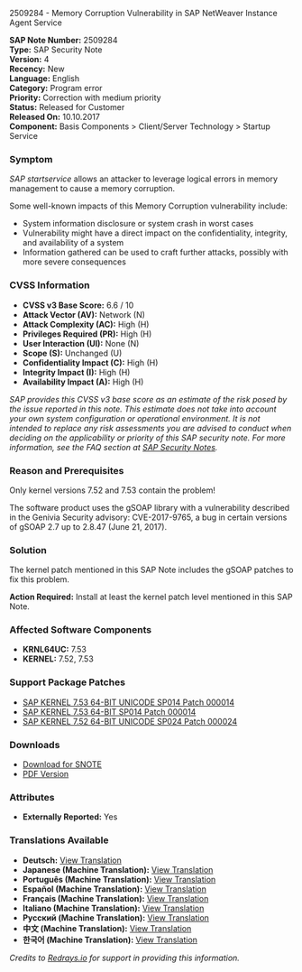 2509284 - Memory Corruption Vulnerability in SAP NetWeaver Instance Agent Service

**SAP Note Number:** 2509284  
**Type:** SAP Security Note  
**Version:** 4  
**Recency:** New  
**Language:** English  
**Category:** Program error  
**Priority:** Correction with medium priority  
**Status:** Released for Customer  
**Released On:** 10.10.2017  
**Component:** Basis Components > Client/Server Technology > Startup Service

### Symptom
*SAP startservice* allows an attacker to leverage logical errors in memory management to cause a memory corruption.

Some well-known impacts of this Memory Corruption vulnerability include:
- System information disclosure or system crash in worst cases
- Vulnerability might have a direct impact on the confidentiality, integrity, and availability of a system
- Information gathered can be used to craft further attacks, possibly with more severe consequences

### CVSS Information
- **CVSS v3 Base Score:** 6.6 / 10
- **Attack Vector (AV):** Network (N)
- **Attack Complexity (AC):** High (H)
- **Privileges Required (PR):** High (H)
- **User Interaction (UI):** None (N)
- **Scope (S):** Unchanged (U)
- **Confidentiality Impact (C):** High (H)
- **Integrity Impact (I):** High (H)
- **Availability Impact (A):** High (H)

*SAP provides this CVSS v3 base score as an estimate of the risk posed by the issue reported in this note. This estimate does not take into account your own system configuration or operational environment. It is not intended to replace any risk assessments you are advised to conduct when deciding on the applicability or priority of this SAP security note. For more information, see the FAQ section at [SAP Security Notes](https://support.sap.com/securitynotes).*

### Reason and Prerequisites
Only kernel versions 7.52 and 7.53 contain the problem!

The software product uses the gSOAP library with a vulnerability described in the Genivia Security advisory: CVE-2017-9765, a bug in certain versions of gSOAP 2.7 up to 2.8.47 (June 21, 2017).

### Solution
The kernel patch mentioned in this SAP Note includes the gSOAP patches to fix this problem.

**Action Required:** Install at least the kernel patch level mentioned in this SAP Note.

### Affected Software Components
- **KRNL64UC:** 7.53
- **KERNEL:** 7.52, 7.53

### Support Package Patches
- [SAP KERNEL 7.53 64-BIT UNICODE SP014 Patch 000014](https://me.sap.com/softwarecenter/template/products/_APP=00200682500000001943&_EVENT=DISPHIER&HEADER=Y&FUNCTIONBAR=N&EVENT=TREE&NE=NAVIGATE&ENR=73554900100200005858&V=MAINT)
- [SAP KERNEL 7.53 64-BIT SP014 Patch 000014](https://me.sap.com/softwarecenter/template/products/_APP=00200682500000001943&_EVENT=DISPHIER&HEADER=Y&FUNCTIONBAR=N&EVENT=TREE&NE=NAVIGATE&ENR=73554900100200006207&V=MAINT)
- [SAP KERNEL 7.52 64-BIT UNICODE SP024 Patch 000024](https://me.sap.com/softwarecenter/template/products/_APP=00200682500000001943&_EVENT=DISPHIER&HEADER=Y&FUNCTIONBAR=N&EVENT=TREE&NE=NAVIGATE&ENR=73555000100200005929&V=MAINT)

### Downloads
- [Download for SNOTE](https://notesdownloads.sap.com/note/0040000019858602017)
- [PDF Version](https://userapps.support.sap.com/sap/support/sfm/notes/print/0002509284?language=en-US&token=00FB1F87BB750B1405B8D029870DC9A4)

### Attributes
- **Externally Reported:** Yes

### Translations Available
- **Deutsch:** [View Translation](https://me.sap.com/notes/0002509284/D)
- **Japanese (Machine Translation):** [View Translation](https://me.sap.com/notes/0002509284/J)
- **Português (Machine Translation):** [View Translation](https://me.sap.com/notes/0002509284/P)
- **Español (Machine Translation):** [View Translation](https://me.sap.com/notes/0002509284/S)
- **Français (Machine Translation):** [View Translation](https://me.sap.com/notes/0002509284/F)
- **Italiano (Machine Translation):** [View Translation](https://me.sap.com/notes/0002509284/I)
- **Русский (Machine Translation):** [View Translation](https://me.sap.com/notes/0002509284/R)
- **中文 (Machine Translation):** [View Translation](https://me.sap.com/notes/0002509284/1)
- **한국어 (Machine Translation):** [View Translation](https://me.sap.com/notes/0002509284/3)

*Credits to [Redrays.io](https://redrays.io) for support in providing this information.*